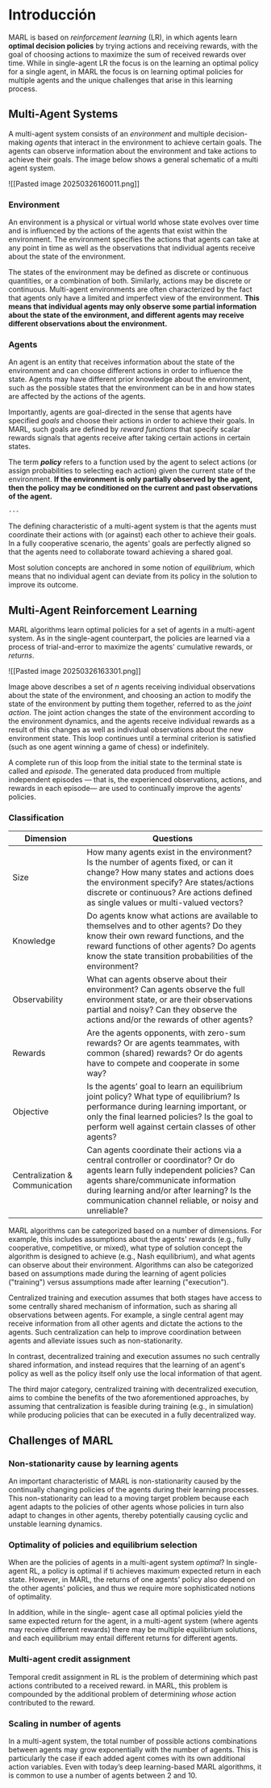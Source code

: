 
# Introducción

MARL is based on *reinforcement learning* (LR), in which agents learn **optimal decision policies** by trying actions and receiving rewards, with the goal of choosing actions to maximize the sum of received rewards over time. While in single-agent LR the focus is on the learning an optimal policy for a single agent, in MARL the focus is on learning optimal policies for multiple agents and the unique challenges that arise in this learning process. 

## Multi-Agent Systems
A multi-agent system consists of an *environment* and multiple decision-making *agents* that interact in the environment to achieve certain goals. The agents can observe information about the environment and take actions to achieve their goals. The image below shows a general schematic of a multi agent system. 

![[Pasted image 20250326160011.png]]

### Environment
An environment is a physical or virtual world whose state evolves over time and is influenced by the actions of the agents that exist within the environment. The environment specifies the actions that agents can take at any point in time as well as the observations that individual agents receive about the state of the environment.

The states of the environment may be defined as discrete or continuous quantities, or a combination of both. Similarly, actions may be discrete or continuous. Multi-agent environments are often characterized by the fact that agents only have a limited and imperfect view of the environment. **This means that individual agents may only observe some partial information about the state of the environment, and different agents may receive different observations about the environment.**


### Agents
An agent is an entity that receives information about the state of the environment and can choose different actions in order to influence the state. Agents may have different prior knowledge about the environment, such as the possible states that the environment can be in and how states are affected by the actions of the agents. 

Importantly, agents are goal-directed in the sense that agents have specified *goals* and choose their actions in order to achieve their goals. In MARL, such goals are defined by *reward functions* that specify scalar rewards signals that agents receive after taking certain actions in certain states. 

The term ***policy*** refers to a function used by the agent to select actions (or assign probabilities to selecting each action) given the current state of the environment. **If the environment is only partially observed by the agent, then the policy may be conditioned on the current and past observations of the agent.**


    ---

The defining characteristic of a multi-agent system is that the agents must coordinate their actions with (or against) each other to achieve their goals. In a fully cooperative scenario, the agents' goals are perfectly aligned so that the agents need to collaborate toward achieving a shared goal.


Most solution concepts are anchored in some notion of *equilibrium*, which means that no individual agent can deviate from its policy in the solution to improve its outcome.


## Multi-Agent Reinforcement Learning

MARL algorithms learn optimal policies for a set of agents in a multi-agent system. As in the single-agent counterpart, the policies are learned via a process of trial-and-error to maximize the agents' cumulative rewards, or *returns*. 

![[Pasted image 20250326163301.png]]

Image above describes a set of *n* agents receiving individual observations about the state of the environment, and choosing an action to modify the state of the environment by putting them together, referred to as the *joint action*. The joint action changes the state of the environment according to the environment dynamics, and the agents receive individual rewards as a result of this changes as well as individual observations about the new environment state. This loop continues until a terminal criterion is satisfied (such as one agent winning a game of chess) or indefinitely. 

A complete run of this loop from the initial state to the terminal state is called and *episode*. The generated data produced from multiple independent episodes — that is, the experienced observations, actions, and rewards in each episode— are used to continually improve the agents' policies. 


### Classification

| Dimension                      | Questions                                                                                                                                                                                                                                                                   |
| ------------------------------ | --------------------------------------------------------------------------------------------------------------------------------------------------------------------------------------------------------------------------------------------------------------------------- |
| Size                           | How many agents exist in the environment? Is the number of agents fixed, or can it change? How many states and actions does the environment specify? Are states/actions discrete or continuous? Are actions defined as single values or multi-valued vectors?               |
| Knowledge                      | Do agents know what actions are available to themselves and to other agents? Do they know their own reward functions, and the reward functions of other agents? Do agents know the state transition probabilities of the environment?                                       |
| Observability                  | What can agents observe about their environment? Can agents observe the full environment state, or are their observations partial and noisy? Can they observe the actions and/or the rewards of other agents?                                                               |
| Rewards                        | Are the agents opponents, with zero-sum rewards? Or are agents teammates, with common (shared) rewards? Or do agents have to compete and cooperate in some way?                                                                                                             |
| Objective                      | Is the agents’ goal to learn an equilibrium joint policy? What type of equilibrium? Is performance during learning important, or only the final learned policies? Is the goal to perform well against certain classes of other agents?                                      |
| Centralization & Communication | Can agents coordinate their actions via a central controller or coordinator? Or do agents learn fully independent policies? Can agents share/communicate information during learning and/or after learning? Is the communication channel reliable, or noisy and unreliable? |

MARL algorithms can be categorized based on a number of dimensions. For example, this includes assumptions about the agents' rewards (e.g., fully cooperative, competitive, or mixed), what type of solution concept the algorithm is designed to achieve (e.g., Nash equilibrium), and what agents can observe about their environment. Algorithms can also be categorized based on assumptions made during the learning of agent policies ("training") versus assumptions made after learning ("execution"). 

Centralized training and execution assumes that both stages have access to some centrally shared mechanism of information, such as sharing all observations between agents. For example, a single central agent may receive information from all other agents and dictate the actions to the agents. Such centralization can help to improve coordination between agents and alleviate issues such as non-stationarity.

In contrast, decentralized training and execution assumes no such centrally shared information, and instead requires that the learning of an agent's policy as well as the policy itself only use the local information of that agent.

The third major category, centralized training with decentralized execution, aims to combine the benefits of the two aforementioned approaches, by assuming that centralization is feasible during training (e.g., in simulation) while producing policies that can be executed in a fully decentralized way. 

## Challenges of MARL

### Non-stationarity cause by learning agents
An important characteristic of MARL is non-stationarity caused by the continually changing policies of the agents during their learning processes. This non-stationarity can lead to a moving target problem because each agent adapts to the policies of other agents whose policies in turn also adapt to changes in other agents, thereby potentially causing cyclic and unstable learning dynamics. 

### Optimality of policies and equilibrium selection
When are the policies of agents in a multi-agent system *optimal*? In single-agent RL, a policy is optimal if ti achieves maximum expected return in each state. However, in MARL, the returns of one agents' policy also depend on the other agents' policies, and thus we require more sophisticated notions of optimality.  

In addition, while in the single- agent case all optimal policies yield the same expected return for the agent, in a multi-agent system (where agents may receive different rewards) there may be multiple equilibrium solutions, and each equilibrium may entail different returns for different agents.

### Multi-agent credit assignment
Temporal credit assignment in RL is the problem of determining which past actions contributed to a received reward. in MARL, this problem is compounded by the additional problem of determining *whose* action contributed to the reward. 

### Scaling in number of agents
In a multi-agent system, the total number of possible actions combinations between agents may grow exponentially with the number of agents. This is particularly the case if each added agent comes with its own additional action variables. Even with today’s deep learning-based MARL algorithms, it is common to use a number of agents between 2 and 10.